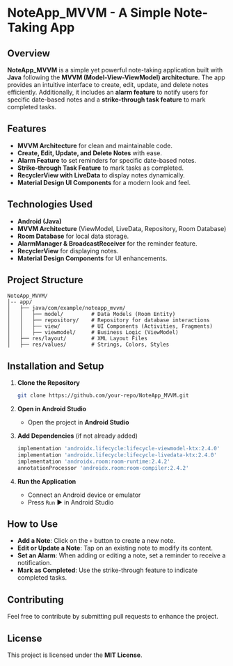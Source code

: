 # NoteApp_MVVM - A Simple Note-Taking App

## Overview
**NoteApp_MVVM** is a simple yet powerful note-taking application built with **Java** following the **MVVM (Model-View-ViewModel) architecture**. The app provides an intuitive interface to create, edit, update, and delete notes efficiently. Additionally, it includes an **alarm feature** to notify users for specific date-based notes and a **strike-through task feature** to mark completed tasks.

## Features
- **MVVM Architecture** for clean and maintainable code.
- **Create, Edit, Update, and Delete Notes** with ease.
- **Alarm Feature** to set reminders for specific date-based notes.
- **Strike-through Task Feature** to mark tasks as completed.
- **RecyclerView with LiveData** to display notes dynamically.
- **Material Design UI Components** for a modern look and feel.

## Technologies Used
- **Android (Java)**
- **MVVM Architecture** (ViewModel, LiveData, Repository, Room Database)
- **Room Database** for local data storage.
- **AlarmManager & BroadcastReceiver** for the reminder feature.
- **RecyclerView** for displaying notes.
- **Material Design Components** for UI enhancements.

## Project Structure
```
NoteApp_MVVM/
│-- app/
│   ├── java/com/example/noteapp_mvvm/
│   │   ├── model/         # Data Models (Room Entity)
│   │   ├── repository/    # Repository for database interactions
│   │   ├── view/          # UI Components (Activities, Fragments)
│   │   ├── viewmodel/     # Business Logic (ViewModel)
│   ├── res/layout/        # XML Layout Files
│   ├── res/values/        # Strings, Colors, Styles
```

## Installation and Setup
1. **Clone the Repository**
   ```sh
   git clone https://github.com/your-repo/NoteApp_MVVM.git
   ```

2. **Open in Android Studio**
   - Open the project in **Android Studio**

3. **Add Dependencies** (if not already added)
   ```gradle
   implementation 'androidx.lifecycle:lifecycle-viewmodel-ktx:2.4.0'
   implementation 'androidx.lifecycle:lifecycle-livedata-ktx:2.4.0'
   implementation 'androidx.room:room-runtime:2.4.2'
   annotationProcessor 'androidx.room:room-compiler:2.4.2'
   ```

4. **Run the Application**
   - Connect an Android device or emulator
   - Press `Run` ▶️ in Android Studio

## How to Use
- **Add a Note**: Click on the `+` button to create a new note.
- **Edit or Update a Note**: Tap on an existing note to modify its content.
- **Set an Alarm**: When adding or editing a note, set a reminder to receive a notification.
- **Mark as Completed**: Use the strike-through feature to indicate completed tasks.

## Contributing
Feel free to contribute by submitting pull requests to enhance the project.

## License
This project is licensed under the **MIT License**.


